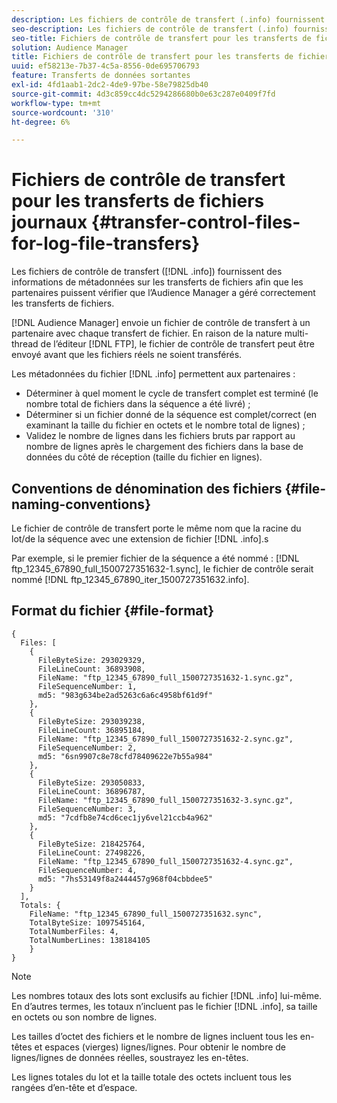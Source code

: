 ```yaml
---
description: Les fichiers de contrôle de transfert (.info) fournissent des informations de métadonnées sur les transferts de fichiers afin que les partenaires puissent vérifier que l’Audience Manager a géré correctement les transferts de fichiers.
seo-description: Les fichiers de contrôle de transfert (.info) fournissent des informations de métadonnées sur les transferts de fichiers afin que les partenaires puissent vérifier que l’Audience Manager a géré correctement les transferts de fichiers.
seo-title: Fichiers de contrôle de transfert pour les transferts de fichiers journaux
solution: Audience Manager
title: Fichiers de contrôle de transfert pour les transferts de fichiers journaux
uuid: ef58213e-7b37-4c5a-8556-0de695706793
feature: Transferts de données sortantes
exl-id: 4fd1aab1-2dc2-4de9-97be-58e79825db40
source-git-commit: 4d3c859cc4dc5294286680b0e63c287e0409f7fd
workflow-type: tm+mt
source-wordcount: '310'
ht-degree: 6%

---
```


# Fichiers de contrôle de transfert pour les transferts de fichiers journaux {#transfer-control-files-for-log-file-transfers}

Les fichiers de contrôle de transfert ([!DNL .info]) fournissent des informations de métadonnées sur les transferts de fichiers afin que les partenaires puissent vérifier que l’Audience Manager a géré correctement les transferts de fichiers.

[!DNL Audience Manager] envoie un fichier de contrôle de transfert à un partenaire avec chaque transfert de fichier. En raison de la nature multi-thread de l’éditeur [!DNL FTP], le fichier de contrôle de transfert peut être envoyé avant que les fichiers réels ne soient transférés.

Les métadonnées du fichier [!DNL .info] permettent aux partenaires :

* Déterminer à quel moment le cycle de transfert complet est terminé (le nombre total de fichiers dans la séquence a été livré) ;
* Déterminer si un fichier donné de la séquence est complet/correct (en examinant la taille du fichier en octets et le nombre total de lignes) ;
* Validez le nombre de lignes dans les fichiers bruts par rapport au nombre de lignes après le chargement des fichiers dans la base de données du côté de réception (taille du fichier en lignes).

## Conventions de dénomination des fichiers {#file-naming-conventions}

Le fichier de contrôle de transfert porte le même nom que la racine du lot/de la séquence avec une extension de fichier [!DNL .info].s

Par exemple, si le premier fichier de la séquence a été nommé : [!DNL ftp_12345_67890_full_1500727351632-1.sync], le fichier de contrôle serait nommé [!DNL ftp_12345_67890_iter_1500727351632.info].

## Format du fichier {#file-format}

```
{
  Files: [
    {
      FileByteSize: 293029329,
      FileLineCount: 36893908,
      FileName: "ftp_12345_67890_full_1500727351632-1.sync.gz",
      FileSequenceNumber: 1,
      md5: "983g634be2ad5263c6a6c4958bf61d9f"
    },
    {
      FileByteSize: 293039238,
      FileLineCount: 36895184,
      FileName: "ftp_12345_67890_full_1500727351632-2.sync.gz",
      FileSequenceNumber: 2,
      md5: "6sn9907c8e78cfd78409622e7b55a984"
    },
    {
      FileByteSize: 293050833,
      FileLineCount: 36896787,
      FileName: "ftp_12345_67890_full_1500727351632-3.sync.gz",
      FileSequenceNumber: 3,
      md5: "7cdfb8e74cd6cec1jy6vel21ccb4a962"
    },
    {
      FileByteSize: 218425764,
      FileLineCount: 27498226,
      FileName: "ftp_12345_67890_full_1500727351632-4.sync.gz",
      FileSequenceNumber: 4,
      md5: "7hs53149f8a2444457g968f04cbbdee5"
    }
  ],
  Totals: {
    FileName: "ftp_12345_67890_full_1500727351632.sync",
    TotalByteSize: 1097545164,
    TotalNumberFiles: 4,
    TotalNumberLines: 138184105
    }
}
```

>[!NOTE]
>
> Les nombres totaux des lots sont exclusifs au fichier [!DNL .info] lui-même. En d’autres termes, les totaux n’incluent pas le fichier [!DNL .info], sa taille en octets ou son nombre de lignes.
>
> Les tailles d’octet des fichiers et le nombre de lignes incluent tous les en-têtes et espaces (vierges) lignes/lignes. Pour obtenir le nombre de lignes/lignes de données réelles, soustrayez les en-têtes.
>
> Les lignes totales du lot et la taille totale des octets incluent tous les rangées d’en-tête et d’espace.

